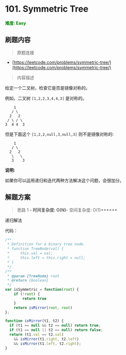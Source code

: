 # 101. Symmetric Tree

**<font color=green>难度: Easy</font>**

## 刷题内容

> 原题连接

* [https://leetcode.com/problems/symmetric-tree/](https://leetcode.com/problems/symmetric-tree/)

> 内容描述

给定一个二叉树，检查它是否是镜像对称的。

例如，二叉树 `[1,2,2,3,4,4,3]` 是对称的。

```
    1
   / \
  2   2
 / \ / \
3  4 4  3
```

但是下面这个 `[1,2,2,null,3,null,3]` 则不是镜像对称的:

```
    1
   / \
  2   2
   \   \
   3    3
```

**说明:**

如果你可以运用递归和迭代两种方法解决这个问题，会很加分。



## 解题方案

> 思路 1
******- 时间复杂度: O(N)******- 空间复杂度: O(1)******

递归解法

代码：

```javascript
/**
 * Definition for a binary tree node.
 * function TreeNode(val) {
 *     this.val = val;
 *     this.left = this.right = null;
 * }
 */
/**
 * @param {TreeNode} root
 * @return {boolean}
 */
var isSymmetric = function(root) {
    if (!root) {
        return true
    }
    return isMirror(root, root)
};

function isMirror(t1, t2) {
  if (t1 == null && t2 == null) return true;
  if (t1 == null || t2 == null) return false;
  return (t1.val == t2.val)
    && isMirror(t1.right, t2.left)
    && isMirror(t1.left, t2.right);
}
```

